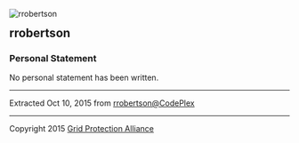 

<html xmlns="http://www.w3.org/1999/xhtml" xml:lang="en" lang="en" class="">

<head>

<meta http-equiv="Content-Type" content="text/html; charset=utf-8" />

<title>Contr

<!--HtmlToGmd.Body-->

<div id="NavigationMenu">

<table style="width: 100%; border-collapse: collapse; border: 0px solid gray;">

<tr>

<td style="width: 25%; text-align:center;"><b><a href="http://www.gridprotectionalliance.org">Grid Protection Alliance</a></b></td>

<td style="width: 25%; text-align:center;"><b><a href="https://github.com/GridProtectionAlliance/openPDC">openPDC Project on GitHub</a></b></td>

<td style="width: 25%; text-align:center;"><b><a href="https://github.com/GridProtectionAlliance/openPDC/tree/master/Documentation/wiki/openPDC_Home.md">openPDC Wiki Home</a></b></td>

<td style="width: 25%; text-align:center;"><b><a href="https://github.com/GridProtectionAlliance/openPDC/tree/master/Documentation/wiki/openPDC_Documentation_Home.md">Documentation</a></b></td>

</tr>

</table>

</div>

<hr />

<!--/HtmlToGmd.Body-->

ibutor - rrobertson</title>

<meta content="rrobertson" property="profile:username" />

<!--HtmlToGmd.Head-->



<!--/HtmlToGmd.Head-->

</head>

<body>

<img src="https://github.com/GridProtectionAlliance/openPDC/blob/master/Source/Documentation/wiki/Contributors/codeplex.png" alt="rrobertson" /><br />

<h2 class="user_name" style="display: inline">rrobertson</h2>

<h3>Personal Statement</h3>

<div class="WikiContent" id="WikiContentDiv">

No personal statement has been written.<br />

</div>

<div id="footer">

<hr />

Extracted Oct 10, 2015 from <a href="http://www.codeplex.com/site/users/view/rrobertson">rrobertson@CodePlex</a>

</div>



<!--HtmlToGmd.Foot-->

<div id="copyright">

<hr />

Copyright 2015 <a href="http://www.gridprotectionoalliance.org">Grid Protection Alliance</a>

</div>

<!--/HtmlToGmd.Foot-->

</body>

</html>


